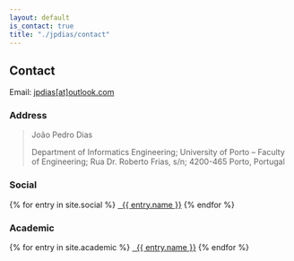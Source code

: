 ```yaml
---
layout: default
is_contact: true
title: "./jpdias/contact"
---
```


## Contact

<i class="far fa-envelope"></i> Email: [jpdias[at]outlook.com](mailto:jpdias@outlook.com)

### Address

> João Pedro Dias
>
> Department of Informatics Engineering; 
> University of Porto – Faculty of Engineering; 
> Rua Dr. Roberto Frias, s/n; 
> 4200-465 Porto, Portugal

### Social

{% for entry in site.social %}
   <a href="{{ entry.url }}" target="_blank"><i class="{{ entry.icon }}"></i> &nbsp; {{ entry.name }}</a>
{% endfor %}

### Academic

{% for entry in site.academic %}
   <a href="{{ entry.url }}" target="_blank"><i class="{{ entry.icon }}"></i> &nbsp; {{ entry.name }}</a>
{% endfor %}
